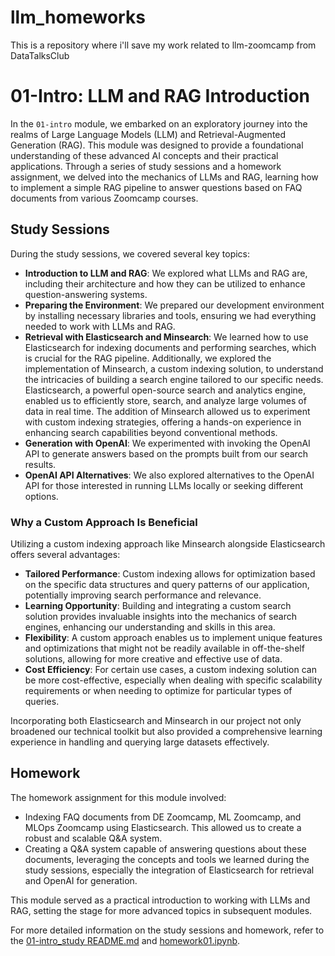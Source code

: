 # llm_homeworks
This is a repository where i'll save my work related to llm-zoomcamp from DataTalksClub

# 01-Intro: LLM and RAG Introduction

In the `01-intro` module, we embarked on an exploratory journey into the realms of Large Language Models (LLM) and Retrieval-Augmented Generation (RAG). This module was designed to provide a foundational understanding of these advanced AI concepts and their practical applications. Through a series of study sessions and a homework assignment, we delved into the mechanics of LLMs and RAG, learning how to implement a simple RAG pipeline to answer questions based on FAQ documents from various Zoomcamp courses.

## Study Sessions

During the study sessions, we covered several key topics:

- **Introduction to LLM and RAG**: We explored what LLMs and RAG are, including their architecture and how they can be utilized to enhance question-answering systems.
- **Preparing the Environment**: We prepared our development environment by installing necessary libraries and tools, ensuring we had everything needed to work with LLMs and RAG.
- **Retrieval with Elasticsearch and Minsearch**: We learned how to use Elasticsearch for indexing documents and performing searches, which is crucial for the RAG pipeline. Additionally, we explored the implementation of Minsearch, a custom indexing solution, to understand the intricacies of building a search engine tailored to our specific needs. Elasticsearch, a powerful open-source search and analytics engine, enabled us to efficiently store, search, and analyze large volumes of data in real time. The addition of Minsearch allowed us to experiment with custom indexing strategies, offering a hands-on experience in enhancing search capabilities beyond conventional methods.
- **Generation with OpenAI**: We experimented with invoking the OpenAI API to generate answers based on the prompts built from our search results.
- **OpenAI API Alternatives**: We also explored alternatives to the OpenAI API for those interested in running LLMs locally or seeking different options.

### Why a Custom Approach Is Beneficial

Utilizing a custom indexing approach like Minsearch alongside Elasticsearch offers several advantages:

- **Tailored Performance**: Custom indexing allows for optimization based on the specific data structures and query patterns of our application, potentially improving search performance and relevance.
- **Learning Opportunity**: Building and integrating a custom search solution provides invaluable insights into the mechanics of search engines, enhancing our understanding and skills in this area.
- **Flexibility**: A custom approach enables us to implement unique features and optimizations that might not be readily available in off-the-shelf solutions, allowing for more creative and effective use of data.
- **Cost Efficiency**: For certain use cases, a custom indexing solution can be more cost-effective, especially when dealing with specific scalability requirements or when needing to optimize for particular types of queries.

Incorporating both Elasticsearch and Minsearch in our project not only broadened our technical toolkit but also provided a comprehensive learning experience in handling and querying large datasets effectively.

## Homework

The homework assignment for this module involved:

- Indexing FAQ documents from DE Zoomcamp, ML Zoomcamp, and MLOps Zoomcamp using Elasticsearch. This allowed us to create a robust and scalable Q&A system.
- Creating a Q&A system capable of answering questions about these documents, leveraging the concepts and tools we learned during the study sessions, especially the integration of Elasticsearch for retrieval and OpenAI for generation.

This module served as a practical introduction to working with LLMs and RAG, setting the stage for more advanced topics in subsequent modules.

For more detailed information on the study sessions and homework, refer to the [01-intro_study README.md](01-intro_study/README.md) and [homework01.ipynb](homeworks/01-homework/homework01.ipynb).
